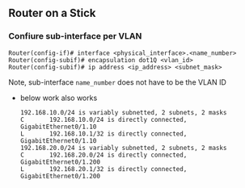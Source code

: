 ## Router on a Stick

### Confiure sub-interface per VLAN
```
Router(config-if)# interface <physical_interface>.<name_number>
Router(config-subif)# encapsulation dot1Q <vlan_id>
Router(config-subif)# ip address <ip_address> <subnet_mask>
```

Note, sub-interface `name_number` does not have to be the VLAN ID
- below work also works
    ```
    192.168.10.0/24 is variably subnetted, 2 subnets, 2 masks
    C       192.168.10.0/24 is directly connected, GigabitEthernet0/1.10
    L       192.168.10.1/32 is directly connected, GigabitEthernet0/1.10
    192.168.20.0/24 is variably subnetted, 2 subnets, 2 masks
    C       192.168.20.0/24 is directly connected, GigabitEthernet0/1.200
    L       192.168.20.1/32 is directly connected, GigabitEthernet0/1.200
    ```
